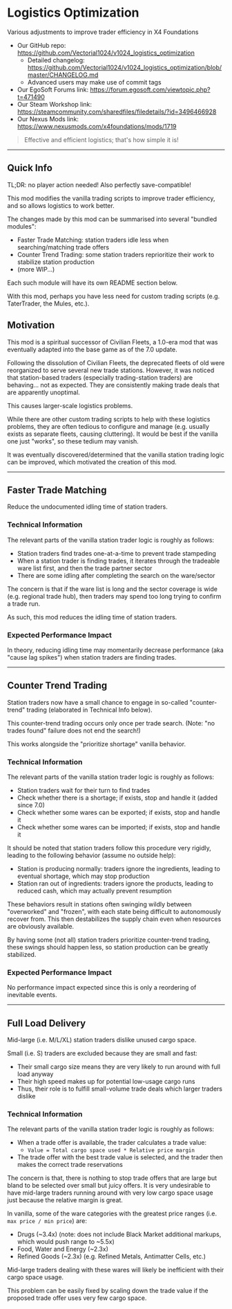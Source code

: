 # Logistics Optimization
Various adjustments to improve trader efficiency in X4 Foundations

- Our GitHub repo: https://github.com/Vectorial1024/v1024_logistics_optimization
  - Detailed changelog: https://github.com/Vectorial1024/v1024_logistics_optimization/blob/master/CHANGELOG.md
  - Advanced users may make use of commit tags
- Our EgoSoft Forums link: https://forum.egosoft.com/viewtopic.php?t=471490
- Our Steam Workshop link: https://steamcommunity.com/sharedfiles/filedetails/?id=3496466928
- Our Nexus Mods link: https://www.nexusmods.com/x4foundations/mods/1719

> Effective and efficient logistics; that's how simple it is!

------

## Quick Info
TL;DR: no player action needed! Also perfectly save-compatible!

This mod modifies the vanilla trading scripts to improve trader efficiency, and so allows logistics to work better.

The changes made by this mod can be summarised into several "bundled modules":
- Faster Trade Matching: station traders idle less when searching/matching trade offers
- Counter Trend Trading: some station traders reprioritize their work to stabilize station production
- (more WIP...)

Each such module will have its own README section below.

With this mod, perhaps you have less need for custom trading scripts (e.g. TaterTrader, the Mules, etc.).

## Motivation
This mod is a spiritual successor of Civilian Fleets, a 1.0-era mod that was eventually adapted into the base game as of the 7.0 update.

Following the dissolution of Civilian Fleets, the deprecated fleets of old were reorganized to serve several new trade stations.
However, it was noticed that station-based traders (especially trading-station traders) are behaving... not as expected.
They are consistently making trade deals that are apparently unoptimal.

This causes larger-scale logistics problems.

While there are other custom trading scripts to help with these logistics problems, they are often tedious to configure and manage
(e.g. usually exists as separate fleets, causing cluttering). It would be best if the vanilla one just "works", so these tedium may vanish.

It was eventually discovered/determined that the vanilla station trading logic can be improved, which motivated the creation of this mod.

------

## Faster Trade Matching
Reduce the undocumented idling time of station traders.

### Technical Information
The relevant parts of the vanilla station trader logic is roughly as follows:
- Station traders find trades one-at-a-time to prevent trade stampeding
- When a station trader is finding trades, it iterates through the tradeable ware list first, and then the trade partner sector
- There are some idling after completing the search on the ware/sector

The concern is that if the ware list is long and the sector coverage is wide (e.g. regional trade hub), then traders may spend too long trying to confirm a trade run.

As such, this mod reduces the idling time of station traders.

### Expected Performance Impact
In theory, reducing idling time may momentarily decrease performance (aka "cause lag spikes") when station traders are finding trades.

------

## Counter Trend Trading
Station traders now have a small chance to engage in so-called "counter-trend" trading (elaborated in Technical Info below).

This counter-trend trading occurs only once per trade search. (Note: "no trades found" failure does not end the search!)

This works alongside the "prioritize shortage" vanilla behavior.

### Technical Information
The relevant parts of the vanilla station trader logic is roughly as follows:
- Station traders wait for their turn to find trades
- Check whether there is a shortage; if exists, stop and handle it (added since 7.0)
- Check whether some wares can be exported; if exists, stop and handle it
- Check whether some wares can be imported; if exists, stop and handle it

It should be noted that station traders follow this procedure very rigidly, leading to the following behavior (assume no outside help):
- Station is producing normally: traders ignore the ingredients, leading to eventual shortage, which may stop production
- Station ran out of ingredients: traders ignore the products, leading to reduced cash, which may actually prevent resumption

These behaviors result in stations often swinging wildly between "overworked" and "frozen", with each state being difficult to autonomously recover from.
This then destabilizes the supply chain even when resources are obviously available.

By having some (not all) station traders prioritize counter-trend trading, these swings should happen less, so station production can be greatly stabilized.

### Expected Performance Impact
No performance impact expected since this is only a reordering of inevitable events.

------

## Full Load Delivery
Mid-large (i.e. M/L/XL) station traders dislike unused cargo space.

Small (i.e. S) traders are excluded because they are small and fast:
- Their small cargo size means they are very likely to run around with full load anyway
- Their high speed makes up for potential low-usage cargo runs
- Thus, their role is to fulfill small-volume trade deals which larger traders dislike

### Technical Information
The relevant parts of the vanilla station trader logic is roughly as follows:

- When a trade offer is available, the trader calculates a trade value:
  - `Value = Total cargo space used * Relative price margin`
- The trade offer with the best trade value is selected, and the trader then makes the correct trade reservations

The concern is that, there is nothing to stop trade offers that are large but bland to be selected over small but juicy offers.
It is very undesirable to have mid-large traders running around with very low cargo space usage just because the relative margin is great.

In vanilla, some of the ware categories with the greatest price ranges (i.e. `max price / min price`) are:
- Drugs (~3.4x) (note: does not include Black Market additional markups, which would push range to ~5.5x)
- Food, Water and Energy (~2.3x)
- Refined Goods (~2.3x) (e.g. Refined Metals, Antimatter Cells, etc.)

Mid-large traders dealing with these wares will likely be inefficient with their cargo space usage.

This problem can be easily fixed by scaling down the trade value if the proposed trade offer uses very few cargo space.
